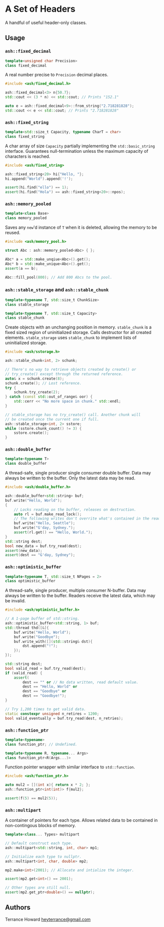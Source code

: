 # A Set of Headers
A handful of useful header-only classes.

## Usage

### `ash::fixed_decimal`

```cpp
template<unsigned char Precision>
class fixed_decimal
```
A real number precise to `Precision` decimal places.

```cpp
#include <ash/fixed_decimal.h>

ash::fixed_decimal<3> n{50.7};
std::cout << (3 * n) << std::cout; // Prints "152.1"

auto e = ash::fixed_decimal<9>::from_string("2.718281828");
std::cout << e << std::cout; // Prints "2.718281828"
```

### `ash::fixed_string`

```cpp
template<std::size_t Capacity, typename CharT = char>
class fixed_string
```
A char array of size `Capacity` partially implementing the `std::basic_string`
interface. Guarantees null-termination unless the maximum capacity of
characters is reached.

```cpp
#include <ash/fixed_string>

ash::fixed_string<20> hi{"Hello, "};
hi.append("World").append('!');

assert(hi.find("ello") == 1);
assert(hi.find("Hola") == ash::fixed_string<20>::npos);
```

### `ash::memory_pooled`

```cpp
template<class Base>
class memory_pooled
```
Saves any `new`'d instance of `T` when it is deleted, allowing the memory to be
reused.

```cpp
#include <ash/memory_pool.h>

struct Abc : ash::memory_pooled<Abc> { };

Abc* a = std::make_unqiue<Abc>().get();
Abc* b = std::make_unique<Abc>().get();
assert(a == b);

Abc::fill_pool(800); // Add 800 Abcs to the pool.
```

### `ash::stable_storage` and `ash::stable_chunk`

```cpp
template<typename T, std::size_t ChunkSize>
class stable_storage

template<typename T, std::size_t Capacity>
class stable_chunk
```

Create objects with an unchanging position in memory.
`stable_chunk` is a fixed sized region of uninitialized storage. Calls
destructor for all created elements. `stable_storage` uses `stable_chunk` to
implement lists of uninitialized storage.

```cpp
#include <ash/sstorage.h>

ash::stable_chunk<int, 2> schunk;

// There's no way to retrieve objects created by create() or
// try_create() except through the returned reference.
auto& x = schunk.create(8);
schunk.create(); // Lost reference.
try {
    schunk.try_create(2);
} catch (const std::out_of_range& oor) {
    std::cerr << "No more space in chunk." std::endl;
}

// stable_storage has no try_create() call. Another chunk will
// be created once the current one if full.
ash::stable_storage<int, 2> sstore;
while (sstore.chunk_count() != 3) {
    sstore.create();
}
```

### `ash::double_buffer`

```cpp
template<typename T>
class double_buffer
```

A thread-safe, single producer single consumer double buffer. Data may always
be written to the buffer. Only the latest data may be read.

```cpp
#include <ash/double_buffer.h>

ash::double_buffer<std::string> buf;
buf.write("Hello, World");
{
    // Locks reading on the buffer, releases on destruction.
    auto rl = buf.make_read_lock();
    // The following writes don't overrite what's contained in the read_lock.
    buf.write("Hello, Seattle");
    buf.write("G'day, Sydney.");
    assert(rl.get() == "Hello, World.");
}
std::string dest;
bool new_data = buf.try_read(dest);
assert(new_data);
assert(dest == "G'day, Sydney");
```
### `ash::optimistic_buffer`

```cpp
template<typename T, std::size_t NPages = 2>
class optimistic_buffer
```

A thread-safe, single producer, multiple consumer N-buffer. Data may always be
written to the buffer. Readers receive the latest data, which may be invalid.

```cpp
#include <ash/optimistic_buffer.h>

// A 1-page buffer of std::string.
ash::optimistic_buffer<std::string, 1> buf;
std::thread thd([&]{
    buf.write("Hello, World");
    buf.write("Goodbye");
    buf.write_with([](std::string& dst){
        dst.append("!");
    });
});

std::string dest;
bool valid_read = buf.try_read(dest);
if (valid_read) {
    assert(
        dest == "" or // No data written, read default value.
        dest == "Hello, World" or
        dest == "Goodbye" or
        dest == "Goodbye!");
}

// Try 1,200 times to get valid data.
static constexpr unsigned n_retires = 1200;
bool valid_eventually = buf.try_read(dest, n_retries);
```


### `ash::function_ptr`

```cpp
template<typename>
class function_ptr; // Undefined.

template<typename R, typename... Args>
class function_ptr<R(Args...)>
```
Function pointer wrapper with similar interface to `std::function`.

```cpp
#include <ash/function_ptr.h>

auto mul2 = [](int x){ return x * 2; };
ash::function_ptr<int(int)> f{mul2};

assert(f(5) == mul2(5));
```

### `ash::multipart`
A container of pointers for each type. Allows related data to be contained in non-contingous blocks of memory.

```cpp
template<class... Types> multipart
```

```cpp
// Default construct each type.
ash::multipart<std::string, int, char> mp1;

// Initialize each type to nullptr.
ash::multipart<int, char, double> mp2;

mp2.make<int>(2001); // Allocate and intialize the integer.

assert(mp2.get<int>() == 2001);

// Other types are still null.
assert(mp2.get_ptr<double>() == nullptr);
```

## Authors
Terrance Howard <heyterrance@gmail.com>
